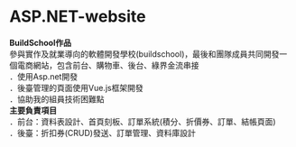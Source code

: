# ASP.NET-website
**BuildSchool作品**  
參與實作及就業導向的軟體開發學校(buildschool)，最後和團隊成員共同開發一個電商網站，包含前台、購物車、後台、綠界金流串接  
．使用Asp.net開發  
．後臺管理的頁面使用Vue.js框架開發  
．協助我的組員技術困難點  
**主要負責項目**  
．前台：資料表設計、首頁刻板、訂單系統(積分、折價券、訂單、結帳頁面)  
．後臺：折扣券(CRUD)發送、訂單管理、資料庫設計  



